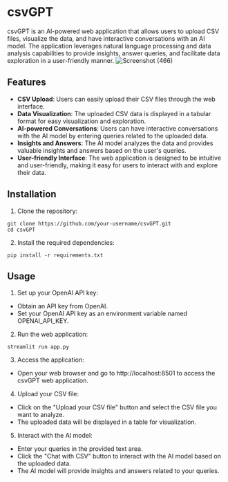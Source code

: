 # csvGPT

csvGPT is an AI-powered web application that allows users to upload CSV files, visualize the data, and have interactive conversations with an AI model. The application leverages natural language processing and data analysis capabilities to provide insights, answer queries, and facilitate data exploration in a user-friendly manner.
![Screenshot (466)](https://github.com/RafayKhattak/csvGPT/assets/90026724/9ee0ad74-51ee-4c71-8bed-60452eee80cb)

## Features

- **CSV Upload**: Users can easily upload their CSV files through the web interface.
- **Data Visualization**: The uploaded CSV data is displayed in a tabular format for easy visualization and exploration.
- **AI-powered Conversations**: Users can have interactive conversations with the AI model by entering queries related to the uploaded data.
- **Insights and Answers**: The AI model analyzes the data and provides valuable insights and answers based on the user's queries.
- **User-friendly Interface**: The web application is designed to be intuitive and user-friendly, making it easy for users to interact with and explore their data.

## Installation

1. Clone the repository:
```
git clone https://github.com/your-username/csvGPT.git
cd csvGPT
```
2. Install the required dependencies:
```
pip install -r requirements.txt
```
## Usage
1. Set up your OpenAI API key:
- Obtain an API key from OpenAI.
- Set your OpenAI API key as an environment variable named OPENAI_API_KEY.
2. Run the web application:
```
streamlit run app.py
```
3. Access the application:
- Open your web browser and go to http://localhost:8501 to access the csvGPT web application.
4. Upload your CSV file:
- Click on the "Upload your CSV file" button and select the CSV file you want to analyze.
- The uploaded data will be displayed in a table for visualization.
5. Interact with the AI model:
- Enter your queries in the provided text area.
- Click the "Chat with CSV" button to interact with the AI model based on the uploaded data.
- The AI model will provide insights and answers related to your queries.